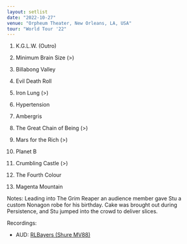 ```yaml
---
layout: setlist
date: "2022-10-27"
venue: "Orpheum Theater, New Orleans, LA, USA"
tour: "World Tour '22"
---
```



 1. K.G.L.W.
    (Outro)

 2. Minimum Brain Size
    (>)

 3. Billabong Valley

 4. Evil Death Roll

 5. Iron Lung
    (>)

 6. Hypertension

 7. Ambergris

 8. The Great Chain of Being
    (>)

 9. Mars for the Rich
    (>)

10. Planet B

11. Crumbling Castle
    (>)

12. The Fourth Colour

13. Magenta Mountain

Notes: Leading into The Grim Reaper an audience member gave Stu a custom Nonagon robe for his birthday. Cake was brought out during Persistence, and Stu jumped into the crowd to deliver slices.

Recordings:
* AUD: [RLBayers (Shure MV88)](https://archive.org/details/kglw2022-10-27.ShureMV88)
